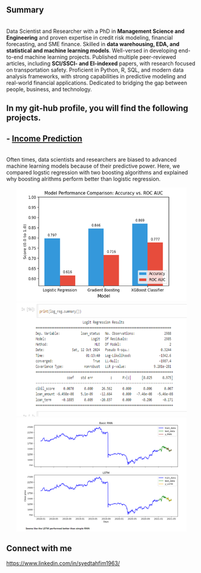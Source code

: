 ## Summary
<br>Data Scientist and Researcher with a PhD in **Management Science and Engineering** and proven expertise in credit risk modeling, financial forecasting, and SME finance. Skilled in **data warehousing, EDA, and statistical and machine learning models**. Well-versed in developing end-to-end machine learning projects. Published multiple peer-reviewed articles, including **SCI/SSCI- and EI-indexed** papers, with research focused on transportation safety. Proficient in Python, R, SQL, and modern data analysis frameworks, with strong capabilities in predictive modeling and real-world financial applications. Dedicated to bridging the gap between people, business, and technology.<br/>

## In my git-hub profile, you will find the following projects. 
## - [Income Prediction](https://github.com/casper6020/Income-level-prediction-Adult-Dataset)
<br>Often times, data scientists and researchers are biased to advanced machine learning models because of their predictive power. Here, we compared logstic regression with two boosting algorithms and explained why boosting alrithms perform better than logistic regression.<br/>

<div style="text-align: center;">
    <img src="https://github.com/casper6020/Comparison-between-Logistic-Regression-and-Boosting-Algorithm/blob/main/Figure.png" style="width: 450px; height: 300px;"/>
</div>

<div style="text-align: center;">
    <img src="Project_Screenshots/log_regression.png" alt="Logistic Regression" style="width: 450px; height: 300px;"/>
    <img src="Project_Screenshots/rnn_lstm.png" alt="Deep Learning" style="width: 450px; height: 300px;"/>
</div>

## Connect with me
https://www.linkedin.com/in/syedtahfim1963/

